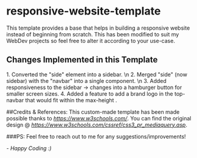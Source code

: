 # responsive-website-template
This template provides a base that helps in building a responsive website instead of beginning from scratch. This has been modified to suit my WebDev projects so feel free to alter it according to your use-case.

<h2> Changes Implemented in this Template </h2>
  1. Converted the "side" element into a sidebar. \n
  2. Merged "side" (now sidebar) with the "navbar" into a single component. \n
  3. Added responsiveness to the sidebar -> changes into a hamburger button for smaller screen sizes.
  4. Added a feature to add a brand logo in the top-navbar that would fit within the max-height .

##Credits & References:
This custom-made template has been made possible thanks to _https://www.w3schools.com/_. You can find the original design  @ _https://www.w3schools.com/cssref/css3_pr_mediaquery.asp_.

###PS: Feel free to reach out to me for any suggestions/improvements!

_- Happy Coding :)_
